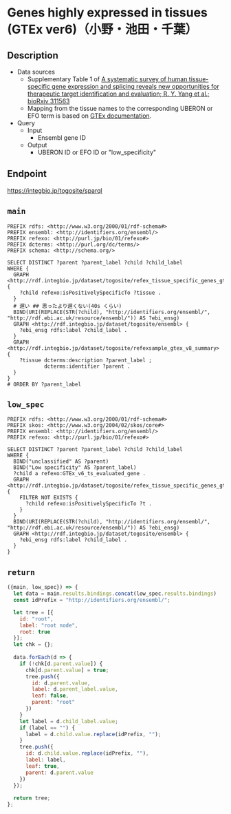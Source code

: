 # Genes highly expressed in tissues (GTEx ver6)（小野・池田・千葉）

## Description

- Data sources
    - Supplementary Table 1 of [A systematic survey of human tissue-specific gene expression and splicing reveals new opportunities for therapeutic target identification and evaluation; R. Y. Yang et al.; bioRxiv 311563](https://doi.org/10.1101/311563)
    - Mapping from the tissue names to the corresponding UBERON or EFO term is based on [GTEx documentation](https://gtexportal.org/home/samplingSitePage).
- Query
    - Input
        - Ensembl gene ID
    - Output
        - UBERON ID or EFO ID or "low_specificity"

## Endpoint

https://integbio.jp/togosite/sparql


## `main`
```sparql
PREFIX rdfs: <http://www.w3.org/2000/01/rdf-schema#>
PREFIX ensembl: <http://identifiers.org/ensembl/>
PREFIX refexo: <http://purl.jp/bio/01/refexo#>
PREFIX dcterms: <http://purl.org/dc/terms/>
PREFIX schema: <http://schema.org/>

SELECT DISTINCT ?parent ?parent_label ?child ?child_label
WHERE {
  GRAPH <http://rdf.integbio.jp/dataset/togosite/refex_tissue_specific_genes_gtex_v6_refexsample> {
    ?child refexo:isPositivelySpecificTo ?tissue .
  }
  # 遅い ## 思ったより遅くない(40s くらい)
  BIND(URI(REPLACE(STR(?child), "http://identifiers.org/ensembl/", "http://rdf.ebi.ac.uk/resource/ensembl/")) AS ?ebi_ensg)
  GRAPH <http://rdf.integbio.jp/dataset/togosite/ensembl> {
    ?ebi_ensg rdfs:label ?child_label .
  }
  GRAPH <http://rdf.integbio.jp/dataset/togosite/refexsample_gtex_v8_summary> {
    ?tissue dcterms:description ?parent_label ;
            dcterms:identifier ?parent .
  }
}
# ORDER BY ?parent_label
```

## `low_spec`
```sparql
PREFIX rdfs: <http://www.w3.org/2000/01/rdf-schema#>
PREFIX skos: <http://www.w3.org/2004/02/skos/core#>
PREFIX ensembl: <http://identifiers.org/ensembl/>
PREFIX refexo: <http://purl.jp/bio/01/refexo#>

SELECT DISTINCT ?parent ?parent_label ?child ?child_label
WHERE {
  BIND("unclassified" AS ?parent)
  BIND("Low specificity" AS ?parent_label)
  ?child a refexo:GTEx_v6_ts_evaluated_gene .
  GRAPH <http://rdf.integbio.jp/dataset/togosite/refex_tissue_specific_genes_gtex_v6> {
    FILTER NOT EXISTS {
      ?child refexo:isPositivelySpecificTo ?t .
    }
  }
  BIND(URI(REPLACE(STR(?child), "http://identifiers.org/ensembl/", "http://rdf.ebi.ac.uk/resource/ensembl/")) AS ?ebi_ensg)
  GRAPH <http://rdf.integbio.jp/dataset/togosite/ensembl> {
    ?ebi_ensg rdfs:label ?child_label .
  }
}
```

## `return`

```javascript
({main, low_spec}) => {
  let data = main.results.bindings.concat(low_spec.results.bindings)
  const idPrefix = "http://identifiers.org/ensembl/";

  let tree = [{
    id: "root",
    label: "root node",
    root: true
  }];
  let chk = {};
  
  data.forEach(d => {
    if (!chk[d.parent.value]) {
      chk[d.parent.value] = true;
      tree.push({     
        id: d.parent.value,
        label: d.parent_label.value,
        leaf: false,
        parent: "root"
      })
    }
    let label = d.child_label.value;
    if (label == "") {
      label = d.child.value.replace(idPrefix, "");
    }
    tree.push({
      id: d.child.value.replace(idPrefix, ""),
      label: label,
      leaf: true,
      parent: d.parent.value
    })
  });
  
  return tree;
};
```
